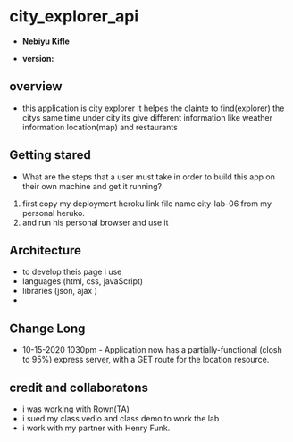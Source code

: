 # city_explorer_api

- **Nebiyu Kifle**

- **version:**

## overview
- this application is city explorer it helpes the clainte to find(explorer) the citys same time under city its give different information like weather information location(map) and restaurants 

## Getting stared
- What are the steps that a user must take in order to build this app on their own machine and get it running?
1. first copy my deployment heroku link file name city-lab-06 from my personal heruko.
2. and run his personal browser and use it

## Architecture
- to develop theis page i use 
- languages (html, css, javaScript)  
- libraries (json, ajax )
- 

## Change Long

- 10-15-2020 1030pm - Application now has a partially-functional (closh to 95%) express server, with a GET route for the location resource.

## credit and collaboratons
- i was working with Rown(TA)  
- i sued my class vedio and class demo to work the lab .
- i work with my partner with Henry Funk. 
